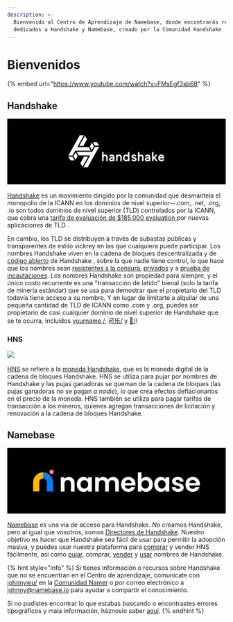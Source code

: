 ```yaml
---
description: >-
  Bienvenido al Centro de Aprendizaje de Namebase, donde encontrarás recursos
  dedicados a Handshake y Namebase, creado por la Comunidad Handshake
---
```


# Bienvenidos

{% embed url="https://www.youtube.com/watch?v=FMsEgf3sb68" %}

## Handshake

![](<.gitbook/assets/Handshake LinkedIn.png>)

[Handshake](about-handshake/about-handshake.md) es un movimiento dirigido por la comunidad que desmantela el monopolio de la ICANN en los dominios de nivel superior--.com, .net, .org, .io son todos dominios de nivel superior (TLD) controlados por la ICANN, que cobra una [tarifa de evaluación de $185,000 evaluation ](https://newgtlds.icann.org/en/applicants/global-support/faqs/faqs-en) por nuevas aplicaciones de TLD .

En cambio, los TLD se distribuyen a través de subastas públicas y transparentes de estilo vickrey en las que cualquiera puede participar. Los nombres Handshake viven en la cadena de bloques descentralizada y de [código abierto](https://github.com/handshake-org) de Handshake , sobre la que nadie tiene control, lo que hace que los nombres sean [resistentes a la censura](https://learn.namebase.io/v/espanol/about-handshake/about-handshake#incensurable), [privados](https://learn.namebase.io/v/espanol/about-handshake/about-handshake#imparable-y-privado) y a [prueba de incautaciones](about-handshake/about-handshake.md#true-domain-ownership). Los nombres Handshake son propiedad para siempre, y el único costo recurrente es una "transacción de latido" bienal (solo la tarifa de minería estándar) que se usa para demostrar que el propietario del TLD todavía tiene acceso a su nombre. Y en lugar de limitarte a alquilar de una pequeña cantidad de TLD de ICANN como .com y .org, puedes ser propietario de casi cualquier dominio de nivel superior de Handshake que se te ocurra, incluidos [yourname /](https://www.namebase.io/domains?page=1#marketplace), [可乐/](https://hns.to/%E5%8F%AF%E4%B9%90/) y  [🤝/](https://hns.to/%F0%9F%A4%9D/)!

### HNS <a href="#hns" id="hns"></a>

![](https://firebasestorage.googleapis.com/v0/b/gitbook-x-prod.appspot.com/o/spaces%2F-M5DrVDna2G\_LUakCwdW-987003710%2Fuploads%2FjNW1VmKhwltzKaYPeZyp%2Ffile.svg?alt=media)

[HNS](about-handshake/handshake-coin.md) se refiere a la [moneda Handshake](about-handshake/handshake-coin.md), que es la moneda digital de la cadena de bloques Handshake. HNS se utiliza para pujar por nombres de Handshake y las pujas ganadoras se queman de la cadena de bloques (las pujas ganadoras no se pagan _a nadie_), lo que crea efectos deflacionarios en el precio de la moneda. HNS también se utiliza para pagar tarifas de transacción a los mineros, quienes agregan transacciones de licitación y renovación a la cadena de bloques Handshake.

## Namebase <a href="#namebase" id="namebase"></a>

![](<.gitbook/assets/Namebase Super Long.png>)

[Namebase](about-namebase/vision-and-mission.md) es una vía de acceso para Handshake. _No_ creamos Handshake, pero al igual que vosotros, somos [Directores de Handshake](https://handshake.org/community/). Nuestro objetivo es hacer que Handshake sea fácil de usar para permitir la adopción masiva, y puedes usar nuestra plataforma para [comprar](como-hacer/buy-hns.md) y vender HNS fácilmente, así como [pujar](como-hacer/how-to-get-a-name.md), comprar, [vender](como-hacer/how-to-use-handshake-names.md#sell-your-name) y [usar](como-hacer/how-to-use-handshake-names.md) nombres de Handshake.

{% hint style="info" %}
Si tienes información o recursos sobre Handshake que no se encuentran en el Centro de aprendizaje, comunícate con[ johnnywu/](https://hns.to/johnnywu/) en la [Comunidad Namer](https://discord.gg/V3aTrkp) o por correo electrónico a johnny@namebase.io para ayudar a compartir el conocimiento.&#x20;

Si no pudistes encontrar lo que estabas buscando o encontrastes errores tipográficos y mala información, háznoslo saber [aquí](https://feedback.namebase.io/learning-center).
{% endhint %}

